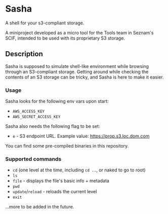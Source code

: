 # Sasha
A shell for your s3-compliant storage.

A miniproject developed as a micro tool for the Tools team in Seznam's SCIF, intended to be used with its proprietary S3 storage.

## Description
Sasha is supposed to simulate shell-like environment while browsing through an S3-compliant storage. Getting around while checking the contents of an S3 storage can be tricky, and Sasha is here to make it easier.

### Usage
Sasha looks for the following env vars upon start:
- `AWS_ACCESS_KEY`
- `AWS_SECRET_ACCESS_KEY`

Sasha also needs the following flag to be set:
- `e` - S3 endpoint URL. Example value: https://prop.s3.loc.dom.com

You can find some pre-compiled binaries in this repository.

### Supported commands
- `cd` (one level at the time, including `cd ..`, or naked to go to root)
- `ls`
- `file` - displays the file's basic info + metadata
- `pwd`
- `update`/`reload` - reloads the current level
- `exit`  

...more to be added in the future.